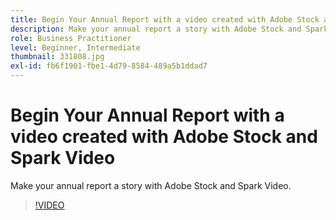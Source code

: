 ```yaml
---
title: Begin Your Annual Report with a video created with Adobe Stock and Spark Video
description: Make your annual report a story with Adobe Stock and Spark Video
role: Business Practitioner
level: Beginner, Intermediate
thumbnail: 331808.jpg
exl-id: fb6f1901-fbe1-4d79-8584-489a5b1ddad7
---
```

# Begin Your Annual Report with a video created with Adobe Stock and Spark Video

Make your annual report a story with Adobe Stock and Spark Video.

>[!VIDEO](https://video.tv.adobe.com/v/331808?hidetitle=true)
